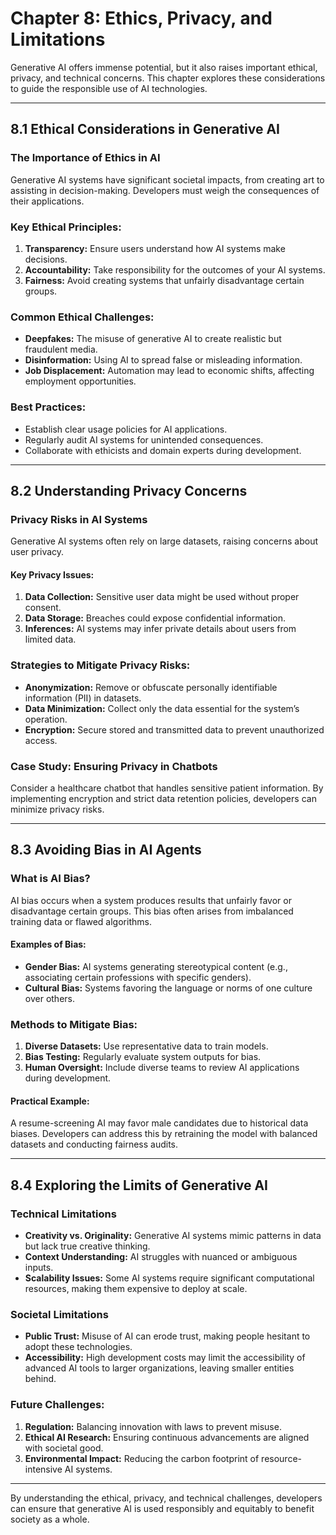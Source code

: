 # Chapter 8: Ethics, Privacy, and Limitations

Generative AI offers immense potential, but it also raises important ethical, privacy, and technical concerns. This chapter explores these considerations to guide the responsible use of AI technologies.

---

## **8.1 Ethical Considerations in Generative AI**

### **The Importance of Ethics in AI**
Generative AI systems have significant societal impacts, from creating art to assisting in decision-making. Developers must weigh the consequences of their applications.

### **Key Ethical Principles:**
1. **Transparency:** Ensure users understand how AI systems make decisions.
2. **Accountability:** Take responsibility for the outcomes of your AI systems.
3. **Fairness:** Avoid creating systems that unfairly disadvantage certain groups.

### **Common Ethical Challenges:**
- **Deepfakes:** The misuse of generative AI to create realistic but fraudulent media.
- **Disinformation:** Using AI to spread false or misleading information.
- **Job Displacement:** Automation may lead to economic shifts, affecting employment opportunities.

### **Best Practices:**
- Establish clear usage policies for AI applications.
- Regularly audit AI systems for unintended consequences.
- Collaborate with ethicists and domain experts during development.

---

## **8.2 Understanding Privacy Concerns**

### **Privacy Risks in AI Systems**
Generative AI systems often rely on large datasets, raising concerns about user privacy.

#### **Key Privacy Issues:**
1. **Data Collection:** Sensitive user data might be used without proper consent.
2. **Data Storage:** Breaches could expose confidential information.
3. **Inferences:** AI systems may infer private details about users from limited data.

### **Strategies to Mitigate Privacy Risks:**
- **Anonymization:** Remove or obfuscate personally identifiable information (PII) in datasets.
- **Data Minimization:** Collect only the data essential for the system’s operation.
- **Encryption:** Secure stored and transmitted data to prevent unauthorized access.

### **Case Study: Ensuring Privacy in Chatbots**
Consider a healthcare chatbot that handles sensitive patient information. By implementing encryption and strict data retention policies, developers can minimize privacy risks.

---

## **8.3 Avoiding Bias in AI Agents**

### **What is AI Bias?**
AI bias occurs when a system produces results that unfairly favor or disadvantage certain groups. This bias often arises from imbalanced training data or flawed algorithms.

#### **Examples of Bias:**
- **Gender Bias:** AI systems generating stereotypical content (e.g., associating certain professions with specific genders).
- **Cultural Bias:** Systems favoring the language or norms of one culture over others.

### **Methods to Mitigate Bias:**
1. **Diverse Datasets:** Use representative data to train models.
2. **Bias Testing:** Regularly evaluate system outputs for bias.
3. **Human Oversight:** Include diverse teams to review AI applications during development.

#### **Practical Example:**
A resume-screening AI may favor male candidates due to historical data biases. Developers can address this by retraining the model with balanced datasets and conducting fairness audits.

---

## **8.4 Exploring the Limits of Generative AI**

### **Technical Limitations**
- **Creativity vs. Originality:** Generative AI systems mimic patterns in data but lack true creative thinking.
- **Context Understanding:** AI struggles with nuanced or ambiguous inputs.
- **Scalability Issues:** Some AI systems require significant computational resources, making them expensive to deploy at scale.

### **Societal Limitations**
- **Public Trust:** Misuse of AI can erode trust, making people hesitant to adopt these technologies.
- **Accessibility:** High development costs may limit the accessibility of advanced AI tools to larger organizations, leaving smaller entities behind.

### **Future Challenges:**
1. **Regulation:** Balancing innovation with laws to prevent misuse.
2. **Ethical AI Research:** Ensuring continuous advancements are aligned with societal good.
3. **Environmental Impact:** Reducing the carbon footprint of resource-intensive AI systems.

---

By understanding the ethical, privacy, and technical challenges, developers can ensure that generative AI is used responsibly and equitably to benefit society as a whole.


